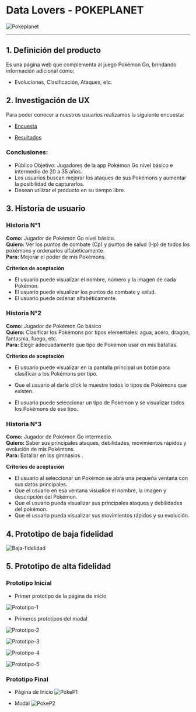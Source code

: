 # Data Lovers - POKEPLANET
![Pokeplanet](https://github.com/lorena-1204/LIM014-data-lovers/blob/main/src/img/readme/planet.PNG?raw=true)

***

## 1. Definición del producto
Es una página web que complementa al juego Pokémon Go, brindando información adicional como:
+ Evoluciones, Clasificación, Ataques, etc.

## 2. Investigación de UX
Para poder conocer a nuestros usuarios realizamos la siguiente encuesta:
+ [Encuesta](https://docs.google.com/forms/d/1-q0cPj2PysjyYTP9TwW3fSu6Q494wsUmOm6WtpAiNOI/edit?usp=drive_open)

+ [Resultados](https://docs.google.com/spreadsheets/d/1dhcoh83wKbN1WDNX6gkaRdoqtGpmD3LFyeLYkfIF_VY/edit?usp=forms_web_b#gid=296711079)

### Conclusiones:
* Público Objetivo: Jugadores de la app Pokémon Go nivel básico e intermedio de 20 a 35 años.
* Los usuarios buscan mejorar los ataques de sus Pokémons y aumentar la posibilidad de capturarlos.
* Desean utilizar el producto en su tiempo libre.

## 3. Historia de usuario

### Historia N°1
**Como:** Jugador de Pokémon Go nivel básico.\
**Quiero:** Ver los puntos de combate (Cp) y puntos de salud (Hp) de todos los pokémons y ordenarlos alfabéticamente.\
**Para:** Mejorar el poder de mis Pokémons.

**Criterios de aceptación**
- El usuario puede visualizar el nombre, número y la imagen de cada Pokémon.
- El usuario puede visualizar los puntos de combate y salud.
- El usuario puede ordenar alfabéticamente.

### Historia N°2
**Como:** Jugador de Pokémon Go básico\
**Quiero:** Clasificar los Pokémons por tipos elementales: agua, acero, dragón, fantasma, fuego, etc.\
**Para:** Elegir adecuadamente que tipo de Pokémon usar en mis batallas.

**Criterios de aceptación**
- El usuario puede visualizar en la pantalla principal un botón para clasificar a los Pokémons por tipo.

- Que el usuario al darle click le muestre todos lo tipos de Pokémons que existen.
-  El usuario puede seleccionar un tipo de Pokémon y se visualizar todos los Pokémons de ese tipo.

### Historia N°3
**Como:** Jugador de Pokémon Go intermedio.\
**Quiero:** Saber sus principales ataques, debilidades, movimientos rápidos y evolución de mis Pokémons.\
**Para:** Batallar en los gimnasios .

**Criterios de aceptación**
- El usuario al seleccionar un Pokémon se abra una pequeña ventana con sus datos principales.
- Que el usuario en esa ventana visualice el nombre, la imagen y descripción del Pokémon.
- Que el usuario pueda visualizar sus principales ataques y debilidades del pokémon.
- Que el usuario pueda visualizar sus movimientos rápidos y su evolución.

## 4. Prototipo de baja fidelidad
![Baja-fidelidad](https://github.com/lorena-1204/LIM014-data-lovers/blob/main/src/img/readme/Prototipo%20de%20baja%20fidelidad%20.jpg?raw=true)

## 5. Prototipo de alta fidelidad
### Prototipo Inicial
+ Primer prototipo de la página de inicio

![Prototipo-1](https://github.com/lorena-1204/LIM014-data-lovers/blob/main/src/img/readme/Prototipo%201.jpg?raw=true)
+ Primeros prototipos del modal

![Prototipo-2](https://github.com/lorena-1204/LIM014-data-lovers/blob/main/src/img/readme/prototipo%202.jpg?raw=true)

![Prototipo-3](https://github.com/lorena-1204/LIM014-data-lovers/blob/main/src/img/readme/prototipo%203.jpg?raw=true)

![Prototipo-4](https://github.com/lorena-1204/LIM014-data-lovers/blob/main/src/img/readme/prototipo%204.jpg?raw=true)

![Prototipo-5](https://github.com/lorena-1204/LIM014-data-lovers/blob/main/src/img/readme/prototipo%205.jpg?raw=true)

### Prototipo Final
+ Página de Inicio
![PokeP1](https://github.com/lorena-1204/LIM014-data-lovers/blob/main/src/img/readme/PokeP1.png?raw=true)

+ Modal
![PokeP2](https://github.com/lorena-1204/LIM014-data-lovers/blob/main/src/img/readme/PokeP2.jpg?raw=true)